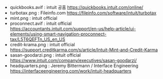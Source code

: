 - quickbooks.avif : intuit 공홈 https://quickbooks.intuit.com/online/
- turbotax.png : Fileinfo.com https://fileinfo.com/software/intuit/turbotax
- mint.png : intuit official
- proconnect.avif : intuit official https://accountants.intuit.com/support/en-us/help-article/ui-elements/using-smart-navigation-proconnect-tax/L5T6QEFTn_US_en_US
- credit-krama.png : intuit official https://support.creditkarma.com/s/article/Intuit-Mint-and-Credit-Karma
- sasan-goodarzi.png : intuit official https://www.intuit.com/company/executives/sasan-goodarzi/
- headquarters.png : Jeremy Bittermann / Interface Engineering https://interfaceengineering.com/work/intuit-headquarters
